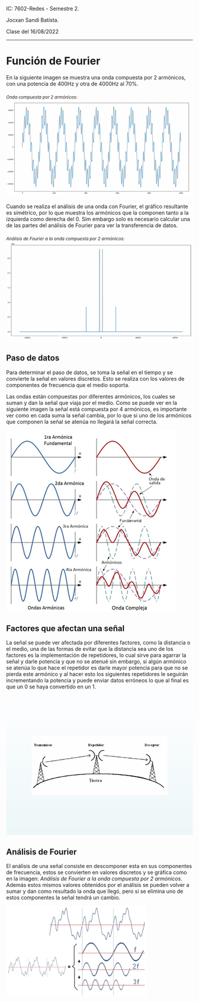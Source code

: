IC: 7602-Redes - Semestre 2.

Jocxan Sandi Batista.

Clase del 16/08/2022


---

# Función de Fourier

En la siguiente imagen se muestra una onda compuesta por 2 armónicos, con una potencia de 400Hz y otra de 4000Hz al 70%.

<sub> _Onda compuesta por 2 armónicos:_</sub>
![Imagen1](imagenes/Onda-con-2-armonicos.png)

Cuando se realiza el análisis de una onda con Fourier, el gráfico resultante es simétrico, por lo que muestra los armónicos que la componen tanto a la izquierda como derecha del 0. Sim embargo solo es necesario calcular una de las partes del análisis de Fourier para ver la transferencia de datos.

<sub> _Análisis de Fourier a la onda compuesta por 2 armónicos:_</sub>
![Imagen1](imagenes/fourier-onda-2.png)

## **Paso de datos**

Para determinar el paso de datos, se toma la señal en el tiempo y se convierte la señal en valores discretos. Esto se realiza con los valores de componentes de frecuencia que el medio soporta.

Las ondas están compuestas por diferentes armónicos, los cuales se suman y dan la señal que viaja por el medio. Como se puede ver en la siguiente imagen la señal está compuesta por 4 armónicos, es importante ver como en cada suma la señal cambia, por lo que si uno de los armónicos que componen la señal se atenúa no llegará la señal correcta. 

![Imagen1 ](imagenes/armonicos.jpg ) 

## **Factores que afectan una señal**
La señal se puede ver afectada por diferentes factores, como la distancia o el medio, una de las formas de evitar que la distancia sea uno de los factores es la implementación de repetidores, lo cual sirve para agarrar la señal y darle potencia y que no se atenué sin embargo, si algún armónico se atenúa lo que hace el repetidor es darle mayor potencia para que no se pierda este armónico y al hacer esto los siguientes repetidores le seguirán incrementando la potencia y puede enviar datos erróneos lo que al final es que un 0 se haya convertido en un 1.

![Imagen1 ](imagenes/repetidor.png ) 

## **Análisis de Fourier** 

El análisis de una señal consiste en descomponer esta en sus componentes de frecuencia, estos se convierten en valores discretos y se gráfica como en la imagen:  _Análisis de Fourier a la onda compuesta por 2 armónicos_. Además estos mismos valores obtenidos por el análisis se pueden volver a sumar y dan como resultado la onda que llegó, pero si se elimina uno de estos componentes la señal tendrá un cambio.  

![Imagen1 ](imagenes/onda-descompuesta.png) 
